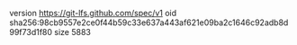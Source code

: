 version https://git-lfs.github.com/spec/v1
oid sha256:98cb9557e2ce0f44b59c33e637a443af621e09ba2c1646c92adb8d99f73d1f80
size 5883
